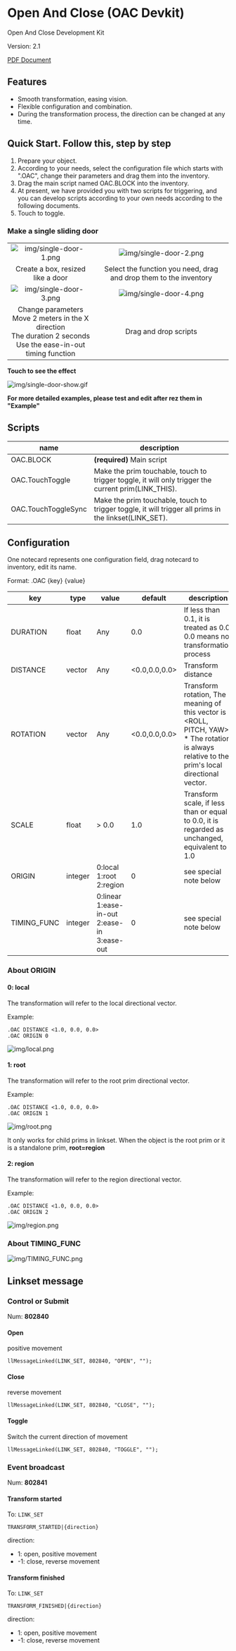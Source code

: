 # Open And Close (OAC Devkit)

Open And Close Development Kit

Version: 2.1

[PDF Document](https://iobeeta.github.io/prod/Open%20And%20Close/OpenREADME.pdf)

## Features

- Smooth transformation, easing vision.
- Flexible configuration and combination.
- During the transformation process, the direction can be changed at any time.

## Quick Start. Follow this, step by step

1. Prepare your object.
2. According to your needs, select the configuration file which starts with ".OAC", change their parameters and drag them into the inventory.
3. Drag the main script named OAC.BLOCK into the inventory.
4. At present, we have provided you with two scripts for triggering, and you can develop scripts according to your own needs according to the following documents.
5. Touch to toggle.

### Make a single sliding door

|||
|:-:|:-:|
| ![img/single-door-1.png](img/single-door-1.png) | ![img/single-door-2.png](img/single-door-2.png) |
| Create a box, resized like a door | Select the function you need, drag and drop them to the inventory |
| ![img/single-door-3.png](img/single-door-3.png) | ![img/single-door-4.png](img/single-door-4.png) |
| Change parameters<br/>Move 2 meters in the X direction<br/>The duration 2 seconds<br/>Use the ease-in-out timing function | Drag and drop scripts |

**Touch to see the effect**

![img/single-door-show.gif](img/single-door-show.gif)

**For more detailed examples, please test and edit after rez them in "Example"**
## Scripts

| name | description |
|---|---|
| OAC.BLOCK | **(required)** Main script |
| OAC.TouchToggle | Make the prim touchable, touch to trigger toggle, it will only trigger the current prim(LINK_THIS). |
| OAC.TouchToggleSync | Make the prim touchable, touch to trigger toggle, it will trigger all prims in the linkset(LINK_SET). |

## Configuration

One notecard represents one configuration field, drag notecard to inventory, edit its name.

Format: .OAC {key} {value}

| key | type | value | default | description | version |
|---|---|---|---|---|---|
| DURATION | float | Any | 0.0 | If less than 0.1, it is treated as 0.0,<br/>0.0 means no transformation process | 1.7 |
| DISTANCE | vector | Any | <0.0,0.0,0.0> | Transform distance | 1.7 |
| ROTATION | vector | Any | <0.0,0.0,0.0> | Transform rotation, The meaning of this vector is <ROLL, PITCH, YAW>. <br/>* The rotation is always relative to the prim's local directional vector. | 1.8 |
| SCALE | float | > 0.0 | 1.0 | Transform scale, if less than or equal to 0.0, it is regarded as unchanged, equivalent to 1.0 | 2.1 |
| ORIGIN | integer | 0:local<br/>1:root<br/>2:region | 0 | see special note below | 2.0 |
| TIMING_FUNC | integer | 0:linear<br/>1:ease-in-out<br/>2:ease-in<br/>3:ease-out | 0 | see special note below | 2.0 |

### About ORIGIN

#### 0: local

The transformation will refer to the local directional vector.

Example:

```
.OAC DISTANCE <1.0, 0.0, 0.0>
.OAC ORIGIN 0
```

![img/local.png](img/local.png)

#### 1: root

The transformation will refer to the root prim directional vector.

Example:

```
.OAC DISTANCE <1.0, 0.0, 0.0>
.OAC ORIGIN 1
```

![img/root.png](img/root.png)

It only works for child prims in linkset. When the object is the root prim or it is a standalone prim, **root=region**

#### 2: region

The transformation will refer to the region directional vector.

Example:

```
.OAC DISTANCE <1.0, 0.0, 0.0>
.OAC ORIGIN 2
```

![img/region.png](img/region.png)

### About TIMING_FUNC

![img/TIMING_FUNC.png](img/TIMING_FUNC.png)

## Linkset message

### Control or Submit

Num: **802840**

#### Open

positive movement

```lsl
llMessageLinked(LINK_SET, 802840, "OPEN", "");
```

#### Close

reverse movement

```lsl
llMessageLinked(LINK_SET, 802840, "CLOSE", "");
```

#### Toggle

Switch the current direction of movement

```lsl
llMessageLinked(LINK_SET, 802840, "TOGGLE", "");
```

### Event broadcast

Num: **802841**

#### Transform started

To: `LINK_SET`

```lsl
TRANSFORM_STARTED|{direction}
```

direction:

- 1: open, positive movement
- -1: close, reverse movement

#### Transform finished

To: `LINK_SET`

```lsl
TRANSFORM_FINISHED|{direction}
```

direction:

- 1: open, positive movement
- -1: close, reverse movement
